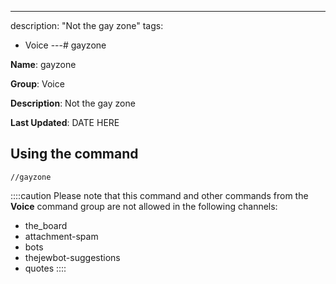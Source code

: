---
description: "Not the gay zone"
tags:
  - Voice
---# gayzone

**Name**: gayzone

**Group**: Voice

**Description**: Not the gay zone

**Last Updated**: DATE HERE

## Using the command

    //gayzone

::::caution Please note that this command and other commands from the **Voice** command group are not allowed in the following channels:
- the_board
- attachment-spam
- bots
- thejewbot-suggestions
- quotes
::::